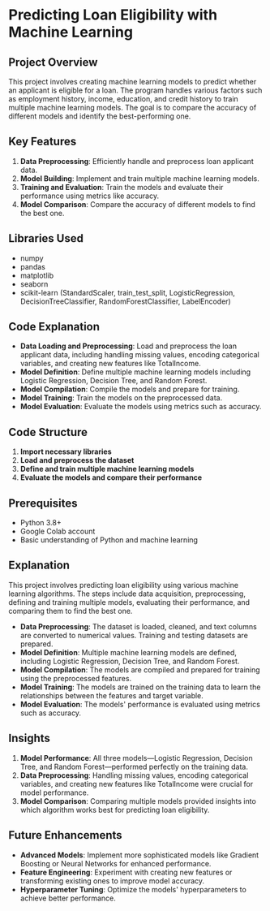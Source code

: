 # Predicting Loan Eligibility with Machine Learning

## Project Overview
This project involves creating machine learning models to predict whether an applicant is eligible for a loan. The program handles various factors such as employment history, income, education, and credit history to train multiple machine learning models. The goal is to compare the accuracy of different models and identify the best-performing one.

## Key Features
1. **Data Preprocessing**: Efficiently handle and preprocess loan applicant data.
2. **Model Building**: Implement and train multiple machine learning models.
3. **Training and Evaluation**: Train the models and evaluate their performance using metrics like accuracy.
4. **Model Comparison**: Compare the accuracy of different models to find the best one.

## Libraries Used
- numpy
- pandas
- matplotlib
- seaborn
- scikit-learn (StandardScaler, train_test_split, LogisticRegression, DecisionTreeClassifier, RandomForestClassifier, LabelEncoder)

## Code Explanation
- **Data Loading and Preprocessing**: Load and preprocess the loan applicant data, including handling missing values, encoding categorical variables, and creating new features like TotalIncome.
- **Model Definition**: Define multiple machine learning models including Logistic Regression, Decision Tree, and Random Forest.
- **Model Compilation**: Compile the models and prepare for training.
- **Model Training**: Train the models on the preprocessed data.
- **Model Evaluation**: Evaluate the models using metrics such as accuracy.

## Code Structure
1. **Import necessary libraries**
2. **Load and preprocess the dataset**
3. **Define and train multiple machine learning models**
4. **Evaluate the models and compare their performance**

## Prerequisites
- Python 3.8+
- Google Colab account
- Basic understanding of Python and machine learning

## Explanation
This project involves predicting loan eligibility using various machine learning algorithms. The steps include data acquisition, preprocessing, defining and training multiple models, evaluating their performance, and comparing them to find the best one.

- **Data Preprocessing**: The dataset is loaded, cleaned, and text columns are converted to numerical values. Training and testing datasets are prepared.
- **Model Definition**: Multiple machine learning models are defined, including Logistic Regression, Decision Tree, and Random Forest.
- **Model Compilation**: The models are compiled and prepared for training using the preprocessed features.
- **Model Training**: The models are trained on the training data to learn the relationships between the features and target variable.
- **Model Evaluation**: The models' performance is evaluated using metrics such as accuracy.

## Insights
1. **Model Performance**: All three models—Logistic Regression, Decision Tree, and Random Forest—performed perfectly on the training data.
2. **Data Preprocessing**: Handling missing values, encoding categorical variables, and creating new features like TotalIncome were crucial for model performance.
3. **Model Comparison**: Comparing multiple models provided insights into which algorithm works best for predicting loan eligibility.

## Future Enhancements
- **Advanced Models**: Implement more sophisticated models like Gradient Boosting or Neural Networks for enhanced performance.
- **Feature Engineering**: Experiment with creating new features or transforming existing ones to improve model accuracy.
- **Hyperparameter Tuning**: Optimize the models' hyperparameters to achieve better performance.

